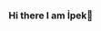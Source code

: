 ### Hi there I am İpek👋

<!--
**ipek-yilmaz/ipek-yilmaz** is a ✨ _special_ ✨ repository because its `README.md` (this file) appears on your GitHub profile.


•	⚡️ I am excited about making and learning AI & DL & ML. I have a strong passion for creating new approaches about NLP and  Computer Vision.
•	🎓 I am studying Computational and Applied Mathematics at YTU.
• 🔭 I’m currently working at Global AI Hub as a Core Member.
•	📖 I also love writing! I am writing about machine learning and will share it soon.
•	🎮 Fun fact, I love to play as a strategist in games. I am a fan of learning new knowledge.
